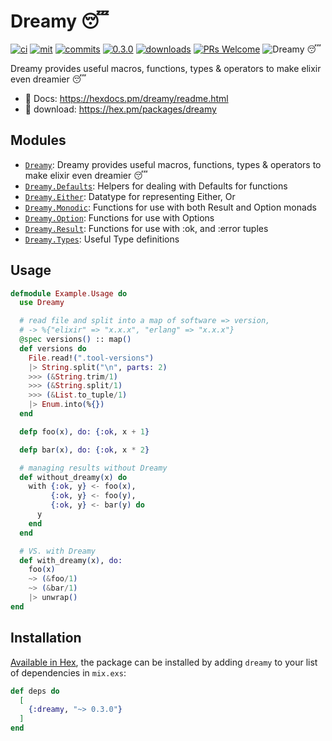 # Dreamy 😴

[![ci](https://github.com/bwireman/dreamy/actions/workflows/elixir.yml/badge.svg?branch=main)](https://github.com/bwireman/dreamy/actions/workflows/elixir.yml)
[![mit](https://img.shields.io/github/license/bwireman/dreamy?color=brightgreen)](https://github.com/bwireman/dreamy/blob/main/LICENSE)
[![commits](https://img.shields.io/github/last-commit/bwireman/dreamy)](https://github.com/bwireman/dreamy/commit/main)
[![0.3.0](https://img.shields.io/hexpm/v/dreamy?color=brightgreen&style=flat)](https://hexdocs.pm/dreamy/readme.html)
[![downloads](https://img.shields.io/hexpm/dt/dreamy?color=brightgreen)](https://hex.pm/packages/dreamy/)
[![PRs Welcome](https://img.shields.io/badge/PRs-welcome-brightgreen)](http://makeapullrequest.com)
![Dreamy 😴](https://img.shields.io/badge/Dreamy%20%F0%9F%98%B4-blue)

Dreamy provides useful macros, functions, types & operators to make elixir even dreamier 😴

- 📔 Docs: https://hexdocs.pm/dreamy/readme.html
- 💾 download: https://hex.pm/packages/dreamy

## Modules

- [`Dreamy`](https://hexdocs.pm/dreamy/Dreamy.html): Dreamy provides useful macros, functions, types & operators to make elixir even dreamier 😴
- [`Dreamy.Defaults`](https://hexdocs.pm/dreamy/Dreamy.Defaults.html): Helpers for dealing with Defaults for functions
- [`Dreamy.Either`](https://hexdocs.pm/dreamy/Dreamy.Either.html): Datatype for representing Either, Or
- [`Dreamy.Monodic`](https://hexdocs.pm/dreamy/Dreamy.Monodic.html): Functions for use with both Result and Option monads
- [`Dreamy.Option`](https://hexdocs.pm/dreamy/Dreamy.Option.html): Functions for use with Options
- [`Dreamy.Result`](https://hexdocs.pm/dreamy/Dreamy.Result.html): Functions for use with :ok, and :error tuples
- [`Dreamy.Types`](https://hexdocs.pm/dreamy/Dreamy.Types.html): Useful Type definitions

## Usage

```elixir
defmodule Example.Usage do
  use Dreamy

  # read file and split into a map of software => version,
  # -> %{"elixir" => "x.x.x", "erlang" => "x.x.x"}
  @spec versions() :: map()
  def versions do
    File.read!(".tool-versions")
    |> String.split("\n", parts: 2)
    >>> (&String.trim/1)
    >>> (&String.split/1)
    >>> (&List.to_tuple/1)
    |> Enum.into(%{})
  end

  defp foo(x), do: {:ok, x + 1}

  defp bar(x), do: {:ok, x * 2}

  # managing results without Dreamy
  def without_dreamy(x) do
    with {:ok, y} <- foo(x),
         {:ok, y} <- foo(y),
         {:ok, y} <- bar(y) do
      y
    end
  end

  # VS. with Dreamy
  def with_dreamy(x), do:
    foo(x)
    ~> (&foo/1)
    ~> (&bar/1)
    |> unwrap()
end
```

## Installation

[Available in Hex](https://hex.pm/docs/publish), the package can be installed
by adding `dreamy` to your list of dependencies in `mix.exs`:

```elixir
def deps do
  [
    {:dreamy, "~> 0.3.0"}
  ]
end
```
